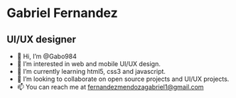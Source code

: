 # Gabriel Fernandez
## UI/UX designer

- 👋 Hi, I’m @Gabo984
- 👀 I’m interested in web and mobile UI/UX design. 
- 🌱 I’m currently learning html5, css3 and javascript.
- 💞️ I’m looking to collaborate on open source projects and UI/UX projects.
- 📫 You can reach me at fernandezmendozagabriel1@gmail.com

<!---
Gabo984/Gabo984 is a ✨ special ✨ repository because its `README.md` (this file) appears on your GitHub profile.
You can click the Preview link to take a look at your changes.
--->
